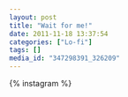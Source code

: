 ```yaml
---
layout: post
title: "Wait for me!"
date: 2011-11-18 13:37:54
categories: ["Lo-fi"]
tags: []
media_id: "347298391_326209"
---
```


{% instagram %}
